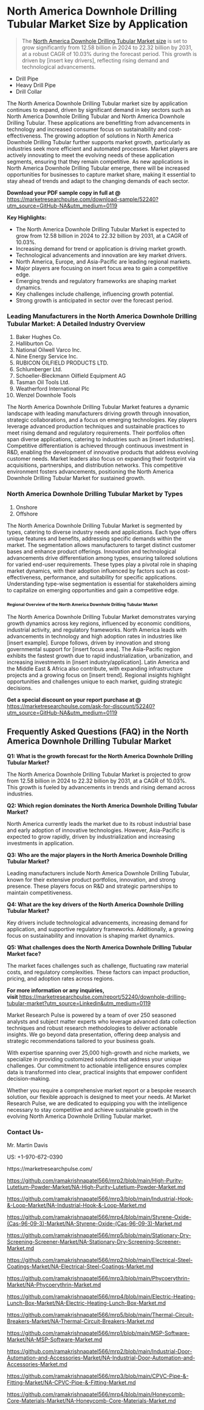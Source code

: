 <h1>North America Downhole Drilling Tubular Market&nbsp;Size by Application</h1><blockquote><p>The <a href="https://marketresearchpulse.com/download-sample/52240?utm_source=GitHub-NA&amp;utm_medium=0119">North America Downhole Drilling Tubular Market size</a> is set to grow significantly from 12.58 billion in 2024 to 22.32 billion by 2031, at a robust CAGR of 10.03% during the forecast period. This growth is driven by [insert key drivers], reflecting rising demand and technological advancements.</p></blockquote><ul><li>Drill Pipe<li> Heavy Drill Pipe<li> Drill Collar</li></ul><p>The North America Downhole Drilling Tubular market size by application continues to expand, driven by significant demand in key sectors such as North America Downhole Drilling Tubular and North America Downhole Drilling Tubular. These applications are benefitting from advancements in technology and increased consumer focus on sustainability and cost-effectiveness. The growing adoption of solutions in North America Downhole Drilling Tubular further supports market growth, particularly as industries seek more efficient and automated processes. Market players are actively innovating to meet the evolving needs of these application segments, ensuring that they remain competitive. As new applications in North America Downhole Drilling Tubular emerge, there will be increased opportunities for businesses to capture market share, making it essential to stay ahead of trends and adapt to the changing demands of each sector.</p><p><strong>Download your PDF sample copy in full at @ </strong><a href="https://marketresearchpulse.com/download-sample/52240?utm_source=GitHub-NA&amp;utm_medium=0119">https://marketresearchpulse.com/download-sample/52240?utm_source=GitHub-NA&amp;utm_medium=0119</a></p><p><strong>Key Highlights: </strong></p><ul><li>The North America Downhole Drilling Tubular Market is expected to grow from 12.58 billion in 2024 to 22.32 billion by 2031, at a CAGR of 10.03%.</li><li>Increasing demand for trend or application is driving market growth.</li><li>Technological advancements and innovation are key market drivers.</li><li>North America, Europe, and Asia-Pacific are leading regional markets.</li><li>Major players are focusing on insert focus area to gain a competitive edge.</li><li>Emerging trends and regulatory frameworks are shaping market dynamics.</li><li>Key challenges include challenge, influencing growth potential.</li><li>Strong growth is anticipated in sector over the forecast period.</li></ul><h3>Leading Manufacturers in the North America Downhole Drilling Tubular Market: A Detailed Industry Overview</h3><ol><li>Baker Hughes Co.</li><li>Halliburton Co.</li><li>National Oilwell Varco Inc.</li><li>Nine Energy Service Inc.</li><li>RUBICON OILFIELD PRODUCTS LTD.</li><li>Schlumberger Ltd.</li><li>Schoeller-Bleckmann Oilfield Equipment AG</li><li>Tasman Oil Tools Ltd.</li><li>Weatherford International Plc</li><li>Wenzel Downhole Tools</li></ol><div class="flex max-w-full flex-col flex-grow"><div class="min-h-8 text-message flex w-full flex-col items-end gap-2 whitespace-normal break-words [.text-message+&amp;]:mt-5" dir="auto" data-message-author-role="assistant" data-message-id="fd8432e4-4910-450d-b182-61b7bfb0a01f" data-message-model-slug="gpt-4o"><div class="flex w-full flex-col gap-1 empty:hidden first:pt-[3px]"><div class="markdown prose w-full break-words dark:prose-invert light"><p>The North America Downhole Drilling Tubular Market features a dynamic landscape with leading manufacturers driving growth through innovation, strategic collaborations, and a focus on emerging technologies. Key players leverage advanced production techniques and sustainable practices to meet rising demand and regulatory requirements. Their portfolios often span diverse applications, catering to industries such as [insert industries]. Competitive differentiation is achieved through continuous investment in R&amp;D, enabling the development of innovative products that address evolving customer needs. Market leaders also focus on expanding their footprint via acquisitions, partnerships, and distribution networks. This competitive environment fosters advancements, positioning the North America Downhole Drilling Tubular Market for sustained growth.</p></div></div></div></div><h3>North America Downhole Drilling Tubular Market by Types</h3><ol><li>Onshore<li> Offshore</li></ol><div class="flex max-w-full flex-col flex-grow"><div class="min-h-8 text-message flex w-full flex-col items-end gap-2 whitespace-normal break-words [.text-message+&amp;]:mt-5" dir="auto" data-message-author-role="assistant" data-message-id="084470be-0bb7-4664-bddf-5156b4f41249" data-message-model-slug="gpt-4o-mini"><div class="flex w-full flex-col gap-1 empty:hidden first:pt-[3px]"><div class="markdown prose w-full break-words dark:prose-invert light"><p>The North America Downhole Drilling Tubular Market is segmented by types, catering to diverse industry needs and applications. Each type offers unique features and benefits, addressing specific demands within the market. The segmentation allows manufacturers to target distinct customer bases and enhance product offerings. Innovation and technological advancements drive differentiation among types, ensuring tailored solutions for varied end-user requirements. These types play a pivotal role in shaping market dynamics, with their adoption influenced by factors such as cost-effectiveness, performance, and suitability for specific applications. Understanding type-wise segmentation is essential for stakeholders aiming to capitalize on emerging opportunities and gain a competitive edge.</p></div></div></div></div><h3><span style="font-size: 11px;">Regional Overview of the North America Downhole Drilling Tubular Market</span></h3><div class="flex max-w-full flex-col flex-grow"><div class="min-h-8 text-message flex w-full flex-col items-end gap-2 whitespace-normal break-words [.text-message+&amp;]:mt-5" dir="auto" data-message-author-role="assistant" data-message-id="e9038762-ce64-4e30-91c9-9bd413514231" data-message-model-slug="gpt-4o-mini"><div class="flex w-full flex-col gap-1 empty:hidden first:pt-[3px]"><div class="markdown prose w-full break-words dark:prose-invert light"><p>The North America Downhole Drilling Tubular Market demonstrates varying growth dynamics across key regions, influenced by economic conditions, industrial activity, and regulatory frameworks. North America leads with advancements in technology and high adoption rates in industries like [insert example]. Europe follows, driven by innovation and strong governmental support for [insert focus area]. The Asia-Pacific region exhibits the fastest growth due to rapid industrialization, urbanization, and increasing investments in [insert industry/application]. Latin America and the Middle East &amp; Africa also contribute, with expanding infrastructure projects and a growing focus on [insert trend]. Regional insights highlight opportunities and challenges unique to each market, guiding strategic decisions.</p></div></div></div></div><p><strong>Get a special discount on your report purchase at @ </strong><a href="https://marketresearchpulse.com/ask-for-discount/52240?utm_source=GitHub-NA&amp;utm_medium=0119">https://marketresearchpulse.com/ask-for-discount/52240?utm_source=GitHub-NA&amp;utm_medium=0119</a></p><h2>Frequently Asked Questions (FAQ) in the North America Downhole Drilling Tubular Market</h2><p><strong>Q1: What is the growth forecast for the North America Downhole Drilling Tubular Market?</strong></p><p>The North America Downhole Drilling Tubular Market is projected to grow from 12.58 billion in 2024 to 22.32 billion by 2031, at a CAGR of 10.03%. This growth is fueled by advancements in trends and rising demand across industries.</p><p><strong>Q2: Which region dominates the North America Downhole Drilling Tubular Market?</strong></p><p>North America currently leads the market due to its robust industrial base and early adoption of innovative technologies. However, Asia-Pacific is expected to grow rapidly, driven by industrialization and increasing investments in application.</p><p><strong>Q3: Who are the major players in the North America Downhole Drilling Tubular Market?</strong></p><p>Leading manufacturers include North America Downhole Drilling Tubular, known for their extensive product portfolios, innovation, and strong presence. These players focus on R&amp;D and strategic partnerships to maintain competitiveness.</p><p><strong>Q4: What are the key drivers of the North America Downhole Drilling Tubular Market?</strong></p><p>Key drivers include technological advancements, increasing demand for application, and supportive regulatory frameworks. Additionally, a growing focus on sustainability and innovation is shaping market dynamics.</p><p><strong>Q5: What challenges does the North America Downhole Drilling Tubular Market face?</strong></p><p>The market faces challenges such as challenge, fluctuating raw material costs, and regulatory complexities. These factors can impact production, pricing, and adoption rates across regions.</p><p><strong>For more information or any inquiries, visit&nbsp;</strong><a href="https://marketresearchpulse.com/report/52240/downhole-drilling-tubular-market?utm_source=Linkedin&utm_medium=0119">https://marketresearchpulse.com/report/52240/downhole-drilling-tubular-market?utm_source=Linkedin&utm_medium=0119</a></p><p>Market Research Pulse is powered by a team of over 250 seasoned analysts and subject matter experts who leverage advanced data collection techniques and robust research methodologies to deliver actionable insights. We go beyond data presentation, offering deep analysis and strategic recommendations tailored to your business goals.</p><p>With expertise spanning over 25,000 high-growth and niche markets, we specialize in providing customized solutions that address your unique challenges. Our commitment to actionable intelligence ensures complex data is transformed into clear, practical insights that empower confident decision-making.</p><p>Whether you require a comprehensive market report or a bespoke research solution, our flexible approach is designed to meet your needs. At Market Research Pulse, we are dedicated to equipping you with the intelligence necessary to stay competitive and achieve sustainable growth in the evolving North America Downhole Drilling Tubular market.</p><h3><strong>Contact Us-</strong></h3><p>Mr. Martin Davis</p><p>US: +1-970-672-0390</p><p>https://marketresearchpulse.com/</p><p><a href="https://github.com/ramakrishnapatel566/mrp2/blob/main/High-Purity-Lutetium-Powder-Market/NA-High-Purity-Lutetium-Powder-Market.md">https://github.com/ramakrishnapatel566/mrp2/blob/main/High-Purity-Lutetium-Powder-Market/NA-High-Purity-Lutetium-Powder-Market.md</a></p><p><a href="https://github.com/ramakrishnapatel566/mrp3/blob/main/Industrial-Hook-&-Loop-Market/NA-Industrial-Hook-&-Loop-Market.md">https://github.com/ramakrishnapatel566/mrp3/blob/main/Industrial-Hook-&-Loop-Market/NA-Industrial-Hook-&-Loop-Market.md</a></p><p><a href="https://github.com/ramakrishnapatel566/mrp4/blob/main/Styrene-Oxide-(Cas-96-09-3)-Market/NA-Styrene-Oxide-(Cas-96-09-3)-Market.md">https://github.com/ramakrishnapatel566/mrp4/blob/main/Styrene-Oxide-(Cas-96-09-3)-Market/NA-Styrene-Oxide-(Cas-96-09-3)-Market.md</a></p><p><a href="https://github.com/ramakrishnapatel566/mrp5/blob/main/Stationary-Dry-Screening-Screener-Market/NA-Stationary-Dry-Screening-Screener-Market.md">https://github.com/ramakrishnapatel566/mrp5/blob/main/Stationary-Dry-Screening-Screener-Market/NA-Stationary-Dry-Screening-Screener-Market.md</a></p><p><a href="https://github.com/ramakrishnapatel566/mrp2/blob/main/Electrical-Steel-Coatings-Market/NA-Electrical-Steel-Coatings-Market.md">https://github.com/ramakrishnapatel566/mrp2/blob/main/Electrical-Steel-Coatings-Market/NA-Electrical-Steel-Coatings-Market.md</a></p><p><a href="https://github.com/ramakrishnapatel566/mrp3/blob/main/Phycoerythrin-Market/NA-Phycoerythrin-Market.md">https://github.com/ramakrishnapatel566/mrp3/blob/main/Phycoerythrin-Market/NA-Phycoerythrin-Market.md</a></p><p><a href="https://github.com/ramakrishnapatel566/mrp4/blob/main/Electric-Heating-Lunch-Box-Market/NA-Electric-Heating-Lunch-Box-Market.md">https://github.com/ramakrishnapatel566/mrp4/blob/main/Electric-Heating-Lunch-Box-Market/NA-Electric-Heating-Lunch-Box-Market.md</a></p><p><a href="https://github.com/ramakrishnapatel566/mrp5/blob/main/Thermal-Circuit-Breakers-Market/NA-Thermal-Circuit-Breakers-Market.md">https://github.com/ramakrishnapatel566/mrp5/blob/main/Thermal-Circuit-Breakers-Market/NA-Thermal-Circuit-Breakers-Market.md</a></p><p><a href="https://github.com/ramakrishnapatel566/mrp1/blob/main/MSP-Software-Market/NA-MSP-Software-Market.md">https://github.com/ramakrishnapatel566/mrp1/blob/main/MSP-Software-Market/NA-MSP-Software-Market.md</a></p><p><a href="https://github.com/ramakrishnapatel566/mrp2/blob/main/Industrial-Door-Automation-and-Accessories-Market/NA-Industrial-Door-Automation-and-Accessories-Market.md">https://github.com/ramakrishnapatel566/mrp2/blob/main/Industrial-Door-Automation-and-Accessories-Market/NA-Industrial-Door-Automation-and-Accessories-Market.md</a></p><p><a href="https://github.com/ramakrishnapatel566/mrp3/blob/main/CPVC-Pipe-&-Fitting-Market/NA-CPVC-Pipe-&-Fitting-Market.md">https://github.com/ramakrishnapatel566/mrp3/blob/main/CPVC-Pipe-&-Fitting-Market/NA-CPVC-Pipe-&-Fitting-Market.md</a></p><p><a href="https://github.com/ramakrishnapatel566/mrp4/blob/main/Honeycomb-Core-Materials-Market/NA-Honeycomb-Core-Materials-Market.md">https://github.com/ramakrishnapatel566/mrp4/blob/main/Honeycomb-Core-Materials-Market/NA-Honeycomb-Core-Materials-Market.md</a></p>
